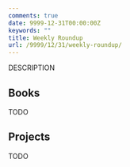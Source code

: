 ```yaml
---
comments: true
date: 9999-12-31T00:00:00Z
keywords: ""
title: Weekly Roundup
url: /9999/12/31/weekly-roundup/
---
```


DESCRIPTION

## Books

TODO

## Projects 

TODO


